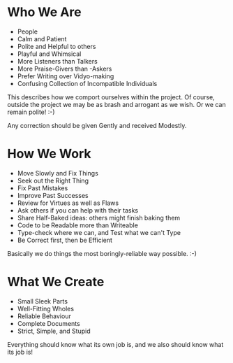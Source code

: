 # Who We Are
* People
* Calm and Patient
* Polite and Helpful to others
* Playful and Whimsical
* More Listeners than Talkers
* More Praise-Givers than -Askers
* Prefer Writing over Vidyo-making
* Confusing Collection of Incompatible Individuals

This describes how we comport ourselves within the project.
Of course, outside the project we may be as brash and arrogant as we wish.  Or we can remain polite! :-)

Any correction should be given Gently and received Modestly.

# How We Work
* Move Slowly and Fix Things
* Seek out the Right Thing
* Fix Past Mistakes
* Improve Past Successes
* Review for Virtues as well as Flaws
* Ask others if you can help with their tasks
* Share Half-Baked ideas: others might finish baking them
* Code to be Readable more than Writeable
* Type-check where we can, and Test what we can't Type
* Be Correct first, then be Efficient

Basically we do things the most boringly-reliable way possible. :-)

# What We Create
* Small Sleek Parts
* Well-Fitting Wholes
* Reliable Behaviour
* Complete Documents
* Strict, Simple, and Stupid

Everything should know what its own job is, and we also should know what its job is!
